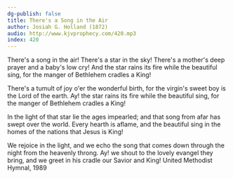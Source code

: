 ```yaml
---
dg-publish: false
title: There's a Song in the Air
author: Josiah G. Holland (1872)
audio: http://www.kjvprophecy.com/420.mp3
index: 420
---
```


There's a song in the air!
There's a star in the sky!
There's a mother's deep prayer
and a baby's low cry!
And the star rains its fire
while the beautiful sing,
for the manger of Bethlehem
cradles a King!

There's a tumult of joy
o'er the wonderful birth,
for the virgin's sweet boy
is the Lord of the earth.
Ay! the star rains its fire
while the beautiful sing,
for the manger of Bethlehem
cradles a King!

In the light of that star
lie the ages impearled;
and that song from afar
has swept over the world.
Every hearth is aflame,
and the beautiful sing
in the homes of the nations
that Jesus is King!

We rejoice in the light,
and we echo the song
that comes down through the night
from the heavenly throng.
Ay! we shout to the lovely
evangel they bring,
and we greet in his cradle
our Savior and King!
United Methodist Hymnal, 1989